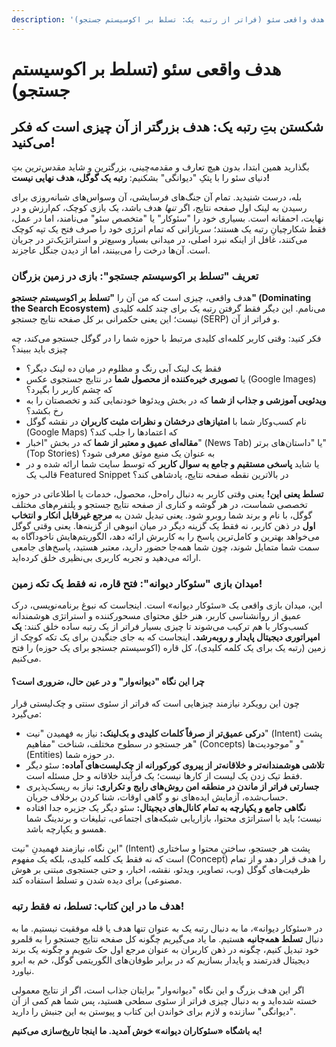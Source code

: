 ```yaml
---
description: 'فصل ۱: هدف واقعی سئو (فراتر از رتبه یک: تسلط بر اکوسیستم جستجو)'
---
```


# هدف واقعی سئو (تسلط بر اکوسیستم جستجو)

## شکستن بتِ رتبه یک: هدف بزرگتر از آن چیزی است که فکر می‌کنید!

بگذارید همین ابتدا، بدون هیچ تعارف و مقدمه‌چینی، بزرگترین و شاید مقدس‌ترین بتِ دنیای سئو را با پتکِ "دیوانگی" بشکنیم: **رتبه یک گوگل، هدف نهایی نیست!**

بله، درست شنیدید. تمام آن جنگ‌های فرسایشی، آن وسواس‌های شبانه‌روزی برای رسیدن به لینک اول صفحه نتایج، اگر _تنها_ هدف باشد، یک بازی کوچک، کم‌ارزش و در نهایت، احمقانه است. بسیاری خود را "سئوکار" یا "متخصص سئو" می‌نامند، اما در عمل، فقط شکارچیانِ رتبه یک هستند؛ سربازانی که تمام انرژی خود را صرف فتح یک تپه کوچک می‌کنند، غافل از اینکه نبرد اصلی، در میدانی بسیار وسیع‌تر و استراتژیک‌تر در جریان است. آن‌ها درخت را می‌بینند، اما از دیدن جنگل عاجزند.

### تعریف "تسلط بر اکوسیستم جستجو": بازی در زمین بزرگان

هدف واقعی، چیزی است که من آن را **"تسلط بر اکوسیستم جستجو" (Dominating the Search Ecosystem)** می‌نامم. این دیگر فقط گرفتن رتبه یک برای چند کلمه کلیدی نیست؛ این یعنی حکمرانی بر کل صفحه نتایج جستجو (SERP) و فراتر از آن.

فکر کنید: وقتی کاربر کلمه‌ای کلیدی مرتبط با حوزه شما را در گوگل جستجو می‌کند، چه چیزی باید ببیند؟

* فقط یک لینک آبی رنگ و مظلوم در میان ده لینک دیگر؟
* یا **تصویری خیره‌کننده از محصول شما** در نتایج جستجوی عکس (Google Images) که چشم کاربر را بگیرد؟
* **ویدئویی آموزشی و جذاب از شما** که در بخش ویدئوها خودنمایی کند و تخصصتان را به رخ بکشد؟
* نام کسب‌وکار شما با **امتیازهای درخشان و نظرات مثبت کاربران** در نقشه گوگل (Google Maps) که اعتمادها را جلب کند؟
* **مقاله‌ای عمیق و معتبر از شما** که در بخش "اخبار" (News Tab) یا "داستان‌های برتر" (Top Stories) به عنوان یک منبع موثق معرفی شود؟
* یا شاید **پاسخی مستقیم و جامع به سوال کاربر** که توسط سایت شما ارائه شده و در قالب یک Featured Snippet در بالاترین نقطه صفحه نتایج، پادشاهی کند؟

**تسلط یعنی این!** یعنی وقتی کاربر به دنبال راه‌حل، محصول، خدمات یا اطلاعاتی در حوزه تخصصی شماست، در هر گوشه و کناری از صفحه نتایج جستجو و پلتفرم‌های مختلف گوگل، با نام و برند شما روبرو شود. یعنی تبدیل شدن به **مرجع غیرقابل انکار و انتخاب اول** در ذهن کاربر، نه فقط یک گزینه دیگر در میان انبوهی از گزینه‌ها. یعنی وقتی گوگل می‌خواهد بهترین و کامل‌ترین پاسخ را به کاربرش ارائه دهد، الگوریتم‌هایش ناخودآگاه به سمت شما متمایل شوند، چون شما همه‌جا حضور دارید، معتبر هستید، پاسخ‌های جامعی ارائه می‌دهید و تجربه کاربری بی‌نظیری خلق کرده‌اید.

### میدان بازی "سئوکار دیوانه": فتح قاره، نه فقط یک تکه زمین!

این، میدان بازی واقعی یک «سئوکار دیوانه» است. اینجاست که نبوغ برنامه‌نویسی، درک عمیق از روانشناسی کاربر، هنر خلق محتوای مسحورکننده و استراتژی هوشمندانه کسب‌وکار با هم ترکیب می‌شوند تا چیزی بسیار فراتر از یک رتبه ساده خلق کنند: **یک امپراتوری دیجیتال پایدار و روبه‌رشد.** اینجاست که به جای جنگیدن برای یک تکه کوچک از زمین (رتبه یک برای یک کلمه کلیدی)، کل قاره (اکوسیستم جستجو برای یک حوزه) را فتح می‌کنیم.

#### چرا این نگاه "دیوانه‌وار" و در عین حال، ضروری است؟

چون این رویکرد نیازمند چیزهایی است که فراتر از سئوی سنتی و چک‌لیستی قرار می‌گیرد:

* **درکی عمیق‌تر از صرفاً کلمات کلیدی و بک‌لینک:** نیاز به فهمیدن "نیت" (Intent) پشت هر جستجو در سطوح مختلف، شناخت "مفاهیم" (Concepts) و "موجودیت‌ها" (Entities) در حوزه شما.
* **تلاشی هوشمندانه‌تر و خلاقانه‌تر از پیروی کورکورانه از چک‌لیست‌های آماده:** سئو دیگر فقط تیک زدن یک لیست از کارها نیست؛ یک فرآیند خلاقانه و حل مسئله است.
* **جسارتی فراتر از ماندن در منطقه امن روش‌های رایج و تکراری:** نیاز به ریسک‌پذیری حساب‌شده، آزمایش ایده‌های نو و گاهی اوقات، شنا کردن برخلاف جریان.
* **نگاهی جامع و یکپارچه به تمام کانال‌های دیجیتال:** سئو دیگر یک جزیره جدا افتاده نیست؛ باید با استراتژی محتوا، بازاریابی شبکه‌های اجتماعی، تبلیغات و برندینگ شما همسو و یکپارچه باشد.

این نگاه، نیازمند فهمیدنِ "نیت" (Intent) پشت هر جستجو، ساختنِ محتوا و ساختاری است که نه فقط یک کلمه کلیدی، بلکه یک مفهوم (Concept) را هدف قرار دهد و از تمام ظرفیت‌های گوگل (وب، تصاویر، ویدئو، نقشه، اخبار، و حتی جستجوی مبتنی بر هوش مصنوعی) برای دیده شدن و تسلط استفاده کند.

### هدف ما در این کتاب: تسلط، نه فقط رتبه!

در «سئوکار دیوانه»، ما به دنبال رتبه یک به عنوان تنها هدف یا قله موفقیت نیستیم. ما به دنبال **تسلط همه‌جانبه** هستیم. ما یاد می‌گیریم چگونه کل صفحه نتایج جستجو را به قلمرو خود تبدیل کنیم، چگونه در ذهن کاربران به عنوان مرجع اول حک شویم و چگونه یک برند دیجیتال قدرتمند و پایدار بسازیم که در برابر طوفان‌های الگوریتمی گوگل، خم به ابرو نیاورد.

اگر این هدف بزرگ و این نگاه "دیوانه‌وار" برایتان جذاب است، اگر از نتایج معمولی خسته شده‌اید و به دنبال چیزی فراتر از سئوی سطحی هستید، پس شما هم کمی از آن "دیوانگی" سازنده و لازم برای خواندن این کتاب و پیوستن به این جنبش را دارید.

**به باشگاه «سئوکاران دیوانه» خوش آمدید. ما اینجا تاریخ‌سازی می‌کنیم!**
